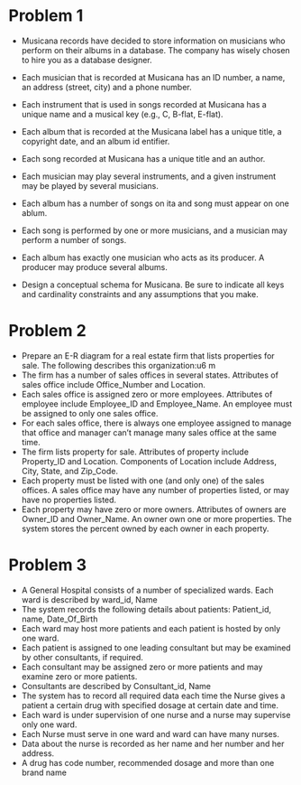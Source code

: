 # Problem 1
- Musicana records have decided to store information on musicians who perform on their albums in a database. The company has wisely chosen to hire you as a database designer.
- Each musician that is recorded at Musicana has an ID number, a name, an address (street, city) and a phone number.
- Each instrument that is used in songs recorded at Musicana has a unique name and a musical key (e.g., C, B-flat, E-flat).
- Each album that is recorded at the Musicana label has a unique title, a copyright date, and an album id
entifier.
- Each song recorded at Musicana has a unique title and an author.
- Each musician may play several instruments, and a given instrument may be played by several musicians.
- Each album has a number of songs on ita and song must appear on one ablum.
- Each song is performed by one or more musicians, and a musician may perform a number of songs.
- Each album has exactly one musician who acts as its producer. A producer may produce several albums.

- Design a conceptual schema for Musicana. Be sure to indicate all keys and cardinality constraints and any assumptions that you make.
	
# Problem 2
- Prepare an E-R diagram for a real estate firm that lists properties for sale. The following describes this organization:u6  m
- The firm has a number of sales offices in several states. Attributes of sales office include Office_Number and Location.
- Each sales office is assigned zero or more employees. Attributes of employee include Employee_ID  and Employee_Name. An employee must be assigned to only one sales office.
- For each sales office, there is always one employee assigned to manage that office and manager can’t manage many sales office at the same time. 
- The firm lists property for sale. Attributes of property include Property_ID and Location. Components of Location include Address, City, State, and Zip_Code.
- Each property must be listed with one (and only one) of the sales offices. A sales office may have any number of properties listed, or may have no properties listed.
- Each property may have zero or more owners. Attributes of owners are Owner_ID and Owner_Name. An owner own one or more properties. The system stores the percent owned by each owner in each property.

# Problem 3
- A General Hospital consists of a number of specialized wards. Each ward is described by ward_id, Name
- The system records the following details about patients: Patient_id, name, Date_Of_Birth
- Each ward may host more patients and each patient is hosted by only one ward.
- Each patient is assigned to one leading consultant but may be examined by other consultants, if required. 
- Each consultant may be assigned zero or more patients and may examine zero or more patients.
- Consultants are described by Consultant_id, Name
- The system has to record all required data each time the Nurse gives a patient a certain drug with specified dosage at certain date and time.
- Each ward is under supervision of one nurse and a nurse may supervise only one ward. 
- Each Nurse must serve in one ward and ward can have many nurses.
- Data about the nurse is recorded as her name and her number and her address. 
- A drug has code number, recommended dosage and more than one brand name
